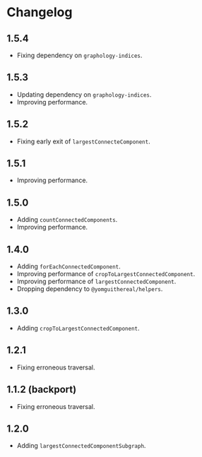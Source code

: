 # Changelog

## 1.5.4

- Fixing dependency on `graphology-indices`.

## 1.5.3

- Updating dependency on `graphology-indices`.
- Improving performance.

## 1.5.2

- Fixing early exit of `largestConnecteComponent`.

## 1.5.1

- Improving performance.

## 1.5.0

- Adding `countConnectedComponents`.
- Improving performance.

## 1.4.0

- Adding `forEachConnectedComponent`.
- Improving performance of `cropToLargestConnectedComponent`.
- Improving performance of `largestConnectedComponent`.
- Dropping dependency to `@yomguithereal/helpers`.

## 1.3.0

- Adding `cropToLargestConnectedComponent`.

## 1.2.1

- Fixing erroneous traversal.

## 1.1.2 (backport)

- Fixing erroneous traversal.

## 1.2.0

- Adding `largestConnectedComponentSubgraph`.
